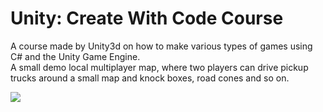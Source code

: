 # Unity: Create With Code Course
A course made by Unity3d on how to make various types of games using C# and the Unity Game Engine. <br>
A small demo local multiplayer map, where two players can drive pickup trucks around a small map and knock boxes, road cones and so on.

<img src='/gif/Proto 1.gif'/>
